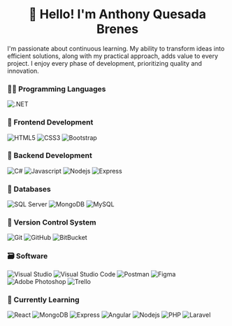 <h1 align="center">👋 Hello! I'm Anthony Quesada Brenes</h1>

<!-- <img src="https://images4.alphacoders.com/135/thumb-1920-1351760.png" alt="W3Schools.com" width="728" height="408"> -->

I'm passionate about continuous learning. My ability to transform ideas into efficient solutions, along with my practical approach, adds value to every project. I enjoy every phase of development, prioritizing quality and innovation.

### 🧑‍💻 Programming Languages

![.NET](https://img.shields.io/badge/.NET-5632d5?style=for-the-badge&logo=.NET)

### 🎨 Frontend Development

![HTML5](https://img.shields.io/badge/HTML5-E34F26?style=for-the-badge&logo=html5&logoColor=white) 
![CSS3](https://img.shields.io/badge/CSS3-2d53e5?style=for-the-badge&logo=css3&logoColor=white) 
![Bootstrap](https://img.shields.io/badge/Bootstrap-563D7C?style=for-the-badge&logo=bootstrap&logoColor=white) 


### 🔨 Backend Development

![C#](https://img.shields.io/badge/C%23-563d7c?style=for-the-badge&logo=cplusplus&logoColor=white)
![Javascript](https://img.shields.io/badge/Javascript-f1dc55?style=for-the-badge&logo=javascript&logoColor=383937)
![Nodejs](https://img.shields.io/badge/Node.js-43853D?style=for-the-badge&logo=node.js&logoColor=white) 
![Express](https://img.shields.io/badge/Express.js-404D59?style=for-the-badge&logo=express&logoColor=white) 

### 🔧 Databases

![SQL Server](https://img.shields.io/badge/SQL%20Server-354562?style=for-the-badge&logo=adminer&logoColor=white)
![MongoDB](https://img.shields.io/badge/MongoDB-4EA94B?style=for-the-badge&logo=mongodb&logoColor=white)
![MySQL](https://img.shields.io/badge/MySQL-08668f?style=for-the-badge&logo=MySQL&logoColor=white)

### 📝 Version Control System

![Git](https://img.shields.io/badge/git-%23F05033.svg?style=for-the-badge&logo=git&logoColor=white) 
![GitHub](https://img.shields.io/badge/github-%23121011.svg?style=for-the-badge&logo=github&logoColor=white)
![BitBucket](https://img.shields.io/badge/BitBucket-084fb2?style=for-the-badge&logo=BitBucket)

### 🗃️ Software

![Visual Studio](https://img.shields.io/badge/Visual%20Studio-7051a7?style=for-the-badge&logo=htmx&logoColor=white) 
![Visual Studio Code](https://img.shields.io/badge/Visual%20Studio%20Code-0090f2?style=for-the-badge&logo=htmx&logoColor=white) 
![Postman](https://img.shields.io/badge/Postman-FF6C37?style=for-the-badge&logo=postman&logoColor=white) 
![Figma](https://img.shields.io/badge/Figma-353740?style=for-the-badge&logo=figma&logoColor=white) 
![Adobe Photoshop](https://img.shields.io/badge/adobe%20photoshop-004882.svg?style=for-the-badge&logo=adobe%20photoshop&logoColor=white) 
![Trello](https://img.shields.io/badge/Trello-0052CC?style=for-the-badge&logo=trello&logoColor=white) 

### 🚀 Currently Learning
![React](https://img.shields.io/badge/React-20232A?style=for-the-badge&logo=react&logoColor=61DAFB) 
![MongoDB](https://img.shields.io/badge/MongoDB-4EA94B?style=for-the-badge&logo=mongodb&logoColor=white)
![Express](https://img.shields.io/badge/Express.js-404D59?style=for-the-badge&logo=express&logoColor=white) 
![Angular](https://img.shields.io/badge/Angular-c50836?style=for-the-badge&logo=angular) 
![Nodejs](https://img.shields.io/badge/Node.js-43853D?style=for-the-badge&logo=node.js&logoColor=white) 
![PHP](https://img.shields.io/badge/PHP-7377ad?style=for-the-badge&logo=php&logoColor=white) 
![Laravel](https://img.shields.io/badge/Laravel-d63a3a?style=for-the-badge&logo=laravel&logoColor=white) 